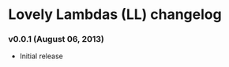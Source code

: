 Lovely Lambdas (LL) changelog
=============================

### v0.0.1 (August 06, 2013)

* Initial release
